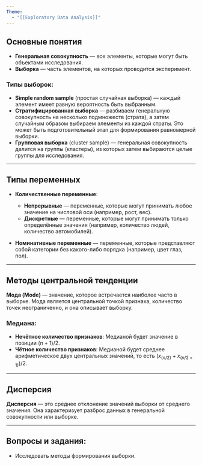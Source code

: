 ```yaml
---
Theme:
  - "[[Exploratory Data Analysis]]"
---
```

## Основные понятия

- **Генеральная совокупность** — все элементы, которые могут быть объектами исследования.
- **Выборка** — часть элементов, на которых проводится эксперимент.

### Типы выборок:
- **Simple random sample** (простая случайная выборка) — каждый элемент имеет равную вероятность быть выбранным.
- **Стратифицированная выборка** — разбиваем генеральную совокупность на несколько подмножеств (страта), а затем случайным образом выбираем элементы из каждой страты. Это может быть подготовительный этап для формирования равномерной выборки.
- **Групповая выборка** (cluster sample) — генеральная совокупность делится на группы (кластеры), из которых затем выбираются целые группы для исследования.

---

## Типы переменных

- **Количественные переменные**:
  - **Непрерывные** — переменные, которые могут принимать любое значение на числовой оси (например, рост, вес).
  - **Дискретные** — переменные, которые могут принимать только определённые значения (например, количество людей, количество автомобилей).

- **Номинативные переменные** — переменные, которые представляют собой категории без какого-либо порядка (например, цвет глаз, пол).

---

## Методы центральной тенденции

**Мода (Mode)** — значение, которое встречается наиболее часто в выборке. Мода является центральной точкой признака, количество точек неограниченно, и она описывает выборку.

### Медиана:
- **Нечётное количество признаков**: Медианой будет значение в позиции $(n + 1) / 2$.
- **Чётное количество признаков**: Медианой будет среднее арифметическое двух центральных значений, то есть $(x_{(n/2)} + x_{(n/2 + 1)}) / 2$.

---

## Дисперсия

**Дисперсия** — это среднее отклонение значений выборки от среднего значения. Она характеризует разброс данных в генеральной совокупности или выборке.

---

## Вопросы и задания:
- Исследовать методы формирования выборки.
